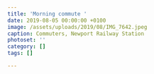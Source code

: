 ```yaml
---
title: 'Morning commute '
date: 2019-08-05 00:00:00 +0100
image: /assets/uploads/2019/08/IMG_7642.jpeg
caption: Commuters, Newport Railway Station
photoset: ''
category: []
tags: []

---
```

